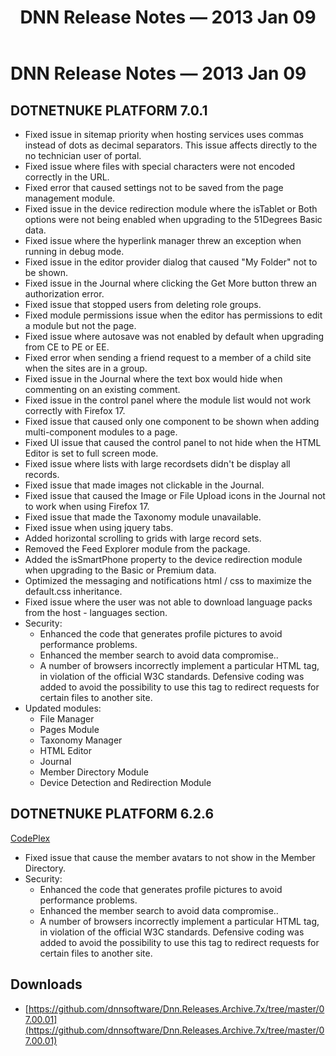 ﻿---
uid: relnotes-2013-jan-09
locale: en
title: DNN Release Notes — 2013 Jan 09
dnnversion: 09.02.00
---

# DNN Release Notes — 2013 Jan 09

## DOTNETNUKE PLATFORM 7.0.1

*   Fixed issue in sitemap priority when hosting services uses commas instead of dots as decimal separators. This issue affects directly to the no technician user of portal.
*   Fixed issue where files with special characters were not encoded correctly in the URL.
*   Fixed error that caused settings not to be saved from the page management module.
*   Fixed issue in the device redirection module where the isTablet or Both options were not being enabled when upgrading to the 51Degrees Basic data.
*   Fixed issue where the hyperlink manager threw an exception when running in debug mode.
*   Fixed issue in the editor provider dialog that caused "My Folder" not to be shown.
*   Fixed issue in the Journal where clicking the Get More button threw an authorization error.
*   Fixed issue that stopped users from deleting role groups.
*   Fixed module permissions issue when the editor has permissions to edit a module but not the page.
*   Fixed issue where autosave was not enabled by default when upgrading from CE to PE or EE.
*   Fixed error when sending a friend request to a member of a child site when the sites are in a group.
*   Fixed issue in the Journal where the text box would hide when commenting on an existing comment.
*   Fixed issue in the control panel where the module list would not work correctly with Firefox 17.
*   Fixed issue that caused only one component to be shown when adding multi-component modules to a page.
*   Fixed UI issue that caused the control panel to not hide when the HTML Editor is set to full screen mode.
*   Fixed issue where lists with large recordsets didn't be display all records.
*   Fixed issue that made images not clickable in the Journal.
*   Fixed issue that caused the Image or File Upload icons in the Journal not to work when using Firefox 17.
*   Fixed issue that made the Taxonomy module unavailable.
*   Fixed issue when using jquery tabs.
*   Added horizontal scrolling to grids with large record sets.
*   Removed the Feed Explorer module from the package.
*   Added the isSmartPhone property to the device redirection module when upgrading to the Basic or Premium data.
*   Optimized the messaging and notifications html / css to maximize the default.css inheritance.
*   Fixed issue where the user was not able to download language packs from the host - languages section.
*   Security:
    *   Enhanced the code that generates profile pictures to avoid performance problems.
    *   Enhanced the member search to avoid data compromise..
    *   A number of browsers incorrectly implement a particular HTML tag, in violation of the official W3C standards. Defensive coding was added to avoid the possibility to use this tag to redirect requests for certain files to another site.
*   Updated modules:
    *   File Manager
    *   Pages Module
    *   Taxonomy Manager
    *   HTML Editor
    *   Journal
    *   Member Directory Module
    *   Device Detection and Redirection Module

## DOTNETNUKE PLATFORM 6.2.6

[CodePlex](https://dotnetnuke.codeplex.com/releases/view/100072)

*   Fixed issue that cause the member avatars to not show in the Member Directory.
*   Security:
    *   Enhanced the code that generates profile pictures to avoid performance problems.
    *   Enhanced the member search to avoid data compromise..
    *   A number of browsers incorrectly implement a particular HTML tag, in violation of the official W3C standards. Defensive coding was added to avoid the possibility to use this tag to redirect requests for certain files to another site.

## Downloads
* [https://github.com/dnnsoftware/Dnn.Releases.Archive.7x/tree/master/07.00.01](https://github.com/dnnsoftware/Dnn.Releases.Archive.7x/tree/master/07.00.01)